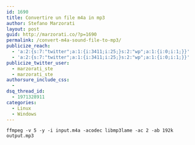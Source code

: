 ```yaml
---
id: 1690
title: Convertire un file m4a in mp3
author: Stefano Marzorati
layout: post
guid: http://marzorati.co/?p=1690
permalink: /convert-m4a-sound-file-to-mp3/
publicize_reach:
  - 'a:2:{s:7:"twitter";a:1:{i:3411;i:25;}s:2:"wp";a:1:{i:0;i:1;}}'
  - 'a:2:{s:7:"twitter";a:1:{i:3411;i:25;}s:2:"wp";a:1:{i:0;i:1;}}'
publicize_twitter_user:
  - marzorati_ste
  - marzorati_ste
authorsure_include_css:
  - 
dsq_thread_id:
  - 1971328911
categories:
  - Linux
  - Windows
---
```

`ffmpeg -v 5 -y -i input.m4a -acodec libmp3lame -ac 2 -ab 192k output.mp3`
